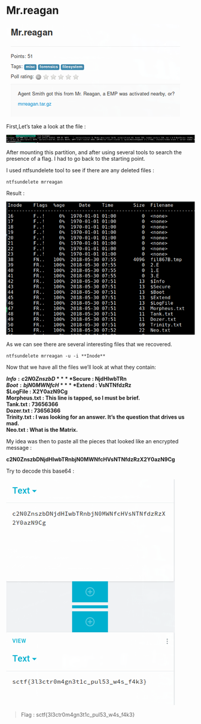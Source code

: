 # Mr.reagan

![](./img/1.png#center)

First,Let’s take a look at the file :

![](./img/2.png#center)

After mounting this partition, and after using several tools to search the presence of a flag. I had to go back to the starting point.

I used ntfsundelete tool to see if there are any deleted files :

```
ntfsundelete mrreagan
```
Result :

![](./img/3.png#center)

As we can see there are several interesting files that we recovered.

```
ntfsundelete mrreagan -u -i **Inode**
```
Now that we have all the files we’ll look at what they contain:

**$Info : c2N0ZnszbD**  
**$Secure : NjdHIwbTRn**  
**$Boot : bjN0MWNfcH**  
**$Extend : VsNTNfdzRz**  
**$LogFile : X2Y0azN9Cg**  
**Morpheus.txt : This line is tapped, so I must be brief.**  
**Tank.txt : 73656366**  
**Dozer.txt : 73656366**  
**Trinity.txt : I was looking for an answer. It’s the question that drives us mad.**  
**Neo.txt : What is the Matrix.**  

My idea was then to paste all the pieces that looked like an encrypted message :

**c2N0ZnszbDNjdHIwbTRnbjN0MWNfcHVsNTNfdzRzX2Y0azN9Cg**

Try to decode this base64 :

![](./img/4.png#center)

> Flag : sctf{3l3ctr0m4gn3t1c_pul53_w4s_f4k3}